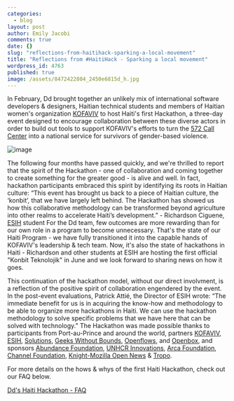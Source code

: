 ```yaml
---
categories: 
  - blog
layout: post
author: Emily Jacobi
comments: true
date: {}
slug: "reflections-from-haitihack-sparking-a-local-movement"
title: "Reflections from #HaitiHack - Sparking a local movement"
wordpress_id: 4763
published: true
image: /assets/8472422804_2450e6815d_h.jpg
---
```


In February, Dd brought together an unlikely mix of international software developers & designers, Haitian technical students and members of Haitian women's organization [KOFAVIV](http://kofaviv.org/) to host Haiti's first Hackathon, a three-day event designed to encourage collaboration between these diverse actors in order to build out tools to support KOFAVIV's efforts to turn the [572 Call Center](http://digital-democracy.org/2013/04/15/expanding-access-to-haitis-gender-based-violence-call-center/) into a national service for survivors of gender-based violence.

![image](https://farm9.staticflickr.com/8521/8472422804_452f11aa91_z.jpg)


The following four months have passed quickly, and we're thrilled to report that the spirit of the Hackathon - one of collaboration and coming together to create something for the greater good - is alive and well. In fact, hackathon participants embraced this spirit by identifying its roots in Haitian culture:
“This event has brought us back to a piece of Haitian culture, the ‘konbit’, that we have largely left behind. The Hackathon has showed us how this collaborative methodology can be transformed beyond agriculture into other realms to accelerate Haiti’s development.” - Richardson Ciguene, [ESIH](http://www.esih.edu/) student
For the Dd team, few outcomes are more rewarding than for our own role in a program to become unnecessary. That's the state of our Haiti Program - we have fully transitioned it into the capable hands of KOFAVIV's leadership & tech team. Now, it's also the state of hackathons in Haiti - Richardson and other students at ESIH are hosting the first official "Konbit Teknolojik" in June and we look forward to sharing news on how it goes.

This continuation of the hackathon model, without our direct involvment, is a reflection of the positive spirit of collaboration engendered by the event. In the post-event evaluations, Patrick Attié, the Director of ESIH wrote:
“The immediate benefit for us is in acquiring the know-how and methodology to be able to organize more hackathons in Haiti. We can use the hackathon methodology to solve specific problems that we have here that can be solved with technology.”
The Hackathon was made possible thanks to participants from Port-au-Prince and around the world, partners [KOFAVIV](http://kofaviv.blogspot.com/), [ESIH](http://www.esih.edu/), [Solutions](http://www.solutions.ht/), [Geeks Without Bounds](http://gwob.org/), [Openflows](http://openflows.com/), and [Openbox](http://www.opnbx.com/), and sponsors [Abundance Foundation](http://www.abundance.org/), [UNHCR Innovations](http://www.unhcr.org/cgi-bin/texis/vtx/home), [Arca Foundation](http://www.arcafoundation.org/), [Channel Foundation](http://www.channelfoundation.org/), [Knight-Mozilla Open News](http://www.mozillaopennews.org/hackdays.html) & [Tropo](https://www.tropo.com/).

For more details on the hows & whys of the first Haiti Hackathon, check out our FAQ below.


[Dd's Haiti Hackathon - FAQ](http://www.scribd.com/doc/145631590/Dd-s-Haiti-Hackathon-FAQ)